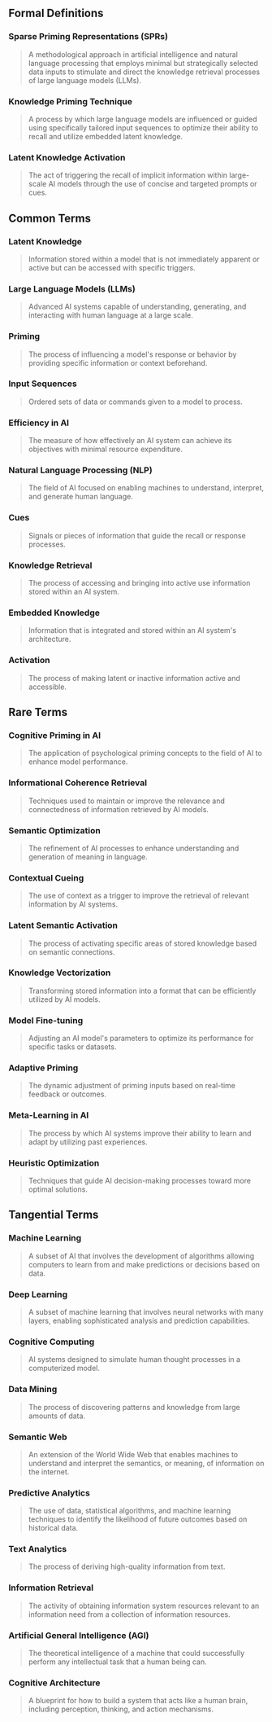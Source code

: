 ## Formal Definitions

### Sparse Priming Representations (SPRs)

> A methodological approach in artificial intelligence and natural language processing that employs minimal but strategically selected data inputs to stimulate and direct the knowledge retrieval processes of large language models (LLMs).

### Knowledge Priming Technique

> A process by which large language models are influenced or guided using specifically tailored input sequences to optimize their ability to recall and utilize embedded latent knowledge.

### Latent Knowledge Activation

> The act of triggering the recall of implicit information within large-scale AI models through the use of concise and targeted prompts or cues.

## Common Terms

### Latent Knowledge

> Information stored within a model that is not immediately apparent or active but can be accessed with specific triggers.

### Large Language Models (LLMs)

> Advanced AI systems capable of understanding, generating, and interacting with human language at a large scale.

### Priming

> The process of influencing a model's response or behavior by providing specific information or context beforehand.

### Input Sequences

> Ordered sets of data or commands given to a model to process.

### Efficiency in AI

> The measure of how effectively an AI system can achieve its objectives with minimal resource expenditure.

### Natural Language Processing (NLP)

> The field of AI focused on enabling machines to understand, interpret, and generate human language.

### Cues

> Signals or pieces of information that guide the recall or response processes.

### Knowledge Retrieval

> The process of accessing and bringing into active use information stored within an AI system.

### Embedded Knowledge

> Information that is integrated and stored within an AI system's architecture.

### Activation

> The process of making latent or inactive information active and accessible.

## Rare Terms

### Cognitive Priming in AI

> The application of psychological priming concepts to the field of AI to enhance model performance.

### Informational Coherence Retrieval

> Techniques used to maintain or improve the relevance and connectedness of information retrieved by AI models.

### Semantic Optimization

> The refinement of AI processes to enhance understanding and generation of meaning in language.

### Contextual Cueing

> The use of context as a trigger to improve the retrieval of relevant information by AI systems.

### Latent Semantic Activation

> The process of activating specific areas of stored knowledge based on semantic connections.

### Knowledge Vectorization

> Transforming stored information into a format that can be efficiently utilized by AI models.

### Model Fine-tuning

> Adjusting an AI model's parameters to optimize its performance for specific tasks or datasets.

### Adaptive Priming

> The dynamic adjustment of priming inputs based on real-time feedback or outcomes.

### Meta-Learning in AI

> The process by which AI systems improve their ability to learn and adapt by utilizing past experiences.

### Heuristic Optimization

> Techniques that guide AI decision-making processes toward more optimal solutions.

## Tangential Terms

### Machine Learning

> A subset of AI that involves the development of algorithms allowing computers to learn from and make predictions or decisions based on data.

### Deep Learning

> A subset of machine learning that involves neural networks with many layers, enabling sophisticated analysis and prediction capabilities.

### Cognitive Computing

> AI systems designed to simulate human thought processes in a computerized model.

### Data Mining

> The process of discovering patterns and knowledge from large amounts of data.

### Semantic Web

> An extension of the World Wide Web that enables machines to understand and interpret the semantics, or meaning, of information on the internet.

### Predictive Analytics

> The use of data, statistical algorithms, and machine learning techniques to identify the likelihood of future outcomes based on historical data.

### Text Analytics

> The process of deriving high-quality information from text.

### Information Retrieval

> The activity of obtaining information system resources relevant to an information need from a collection of information resources.

### Artificial General Intelligence (AGI)

> The theoretical intelligence of a machine that could successfully perform any intellectual task that a human being can.

### Cognitive Architecture

> A blueprint for how to build a system that acts like a human brain, including perception, thinking, and action mechanisms.
